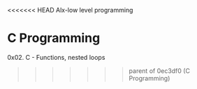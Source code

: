 <<<<<<< HEAD
Alx-low level programming

C Programming
=======
0x02. C - Functions, nested loops
>>>>>>> parent of 0ec3df0 (C Programming)
